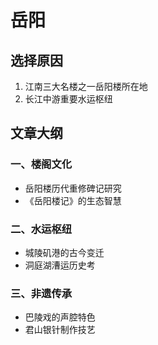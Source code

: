 # 岳阳

## 选择原因
1. 江南三大名楼之一岳阳楼所在地
2. 长江中游重要水运枢纽

## 文章大纲
### 一、楼阁文化
- 岳阳楼历代重修碑记研究
- 《岳阳楼记》的生态智慧

### 二、水运枢纽
- 城陵矶港的古今变迁
- 洞庭湖漕运历史考

### 三、非遗传承
- 巴陵戏的声腔特色
- 君山银针制作技艺